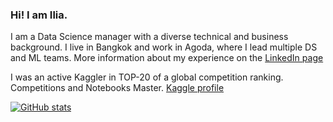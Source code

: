 ### Hi! I am Ilia.

I am a Data Science manager with a diverse technical and business background. 
I live in Bangkok and work in Agoda, where I lead multiple DS and ML teams.
More information about my experience on the [LinkedIn page](https://www.linkedin.com/in/larchenko/)

I was an active Kaggler in TOP-20 of a global competition ranking. Competitions and Notebooks Master. [Kaggle profile](https://www.kaggle.com/ilialar)

[![GitHub stats](https://github-readme-stats.vercel.app/api?username=IliaLarchenko&count_private=true&include_all_commits=true&hide=issues,contribs)](https://github.com/anuraghazra/github-readme-stats)
